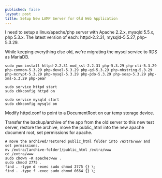 ```yaml
---
published: false
layout: post
title: Setup New LAMP Server for Old Web Application
---
```

I need to setup a linux/apache/php server with Apache 2.2.x, mysqld 5.5.x, php 5.3.x. The latest version of each: httpd-2.2.31, mysqld-5.5.27, php-5.3.29. 

While keeping everything else old, we're migrating the mysql service to RDS as MariaDB.

```
sudo yum install httpd-2.2.31 mod_ssl-2.2.31 php-5.3.29 php-cli-5.3.29 php-common-5.3.29 php-devel-5.3.29 php-gd-5.3.29 php-mbstring-5.3.29 php-mcrypt-5.3.29 php-mysql-5.3.29 php-pdo-5.3.29 php-soap-5.3.29 php-xml-5.3.29 php-pear

sudo service httpd start
sudo chkconfig httpd on

sudo service mysqld start
sudo chkconfig mysqld on
```

Modify httpd.conf to point to a DocumentRoot on our temp storage device.

Transfer the backup/archive of the app from the old server to this new test server, restore the archive, move the public_html into the new apache document root, set permissions for apache.

```
# move the archived/restored public_html folder into /extra/www and set permissions.
mv /extra/[archive-folder]/public_html /extra/www
cd /extra/www
sudo chown -R apache:www .
sudo chmod 2775 .
find . -type d -exec sudo chmod 2775 {} \;
find . -type f -exec sudo chmod 0664 {} \;
```
